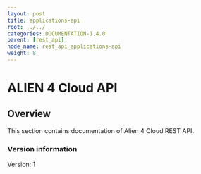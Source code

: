 ```yaml
---
layout: post
title: applications-api
root: ../../
categories: DOCUMENTATION-1.4.0
parent: [rest_api]
node_name: rest_api_applications-api
weight: 8
---
```


# ALIEN 4 Cloud API

## Overview
This section contains documentation of Alien 4 Cloud REST API.

### Version information
Version: 1

